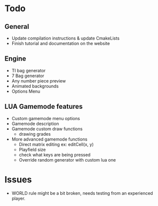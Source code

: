 # Todo

## General
- Update compilation instructions & update CmakeLists
- Finish tutorial and documentation on the website

## Engine
- TI bag generator
- 7 Bag generator
- Any number piece preview
- Animated backgrounds
- Options Menu

## LUA Gamemode features
- Custom gamemode menu options
- Gamemode description
- Gamemode custom draw functions
    - drawing grades
- More advanced gamemode functions
    - Direct matrix editing ex: editCell(x, y)
    - Playfield size
    - check what keys are being pressed
    - Override random generator with custom lua one

# Issues
- WORLD rule might be a bit broken, needs testing from an experienced player.
